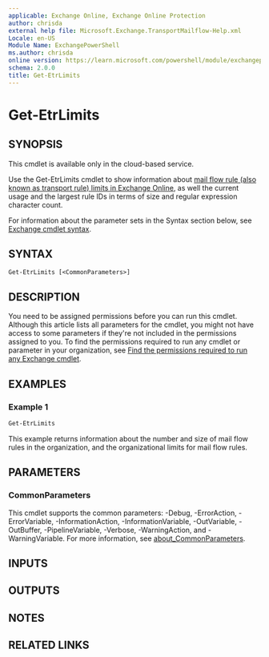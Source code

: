 ```yaml
---
applicable: Exchange Online, Exchange Online Protection
author: chrisda
external help file: Microsoft.Exchange.TransportMailflow-Help.xml
Locale: en-US
Module Name: ExchangePowerShell
ms.author: chrisda
online version: https://learn.microsoft.com/powershell/module/exchangepowershell/get-etrlimits
schema: 2.0.0
title: Get-EtrLimits
---
```


# Get-EtrLimits

## SYNOPSIS
This cmdlet is available only in the cloud-based service.

Use the Get-EtrLimits cmdlet to show information about [mail flow rule (also known as transport rule) limits in Exchange Online](https://learn.microsoft.com/office365/servicedescriptions/exchange-online-service-description/exchange-online-limits#journal-transport-and-inbox-rule-limits), as well the current usage and the largest rule IDs in terms of size and regular expression character count.

For information about the parameter sets in the Syntax section below, see [Exchange cmdlet syntax](https://learn.microsoft.com/powershell/exchange/exchange-cmdlet-syntax).

## SYNTAX

```
Get-EtrLimits [<CommonParameters>]
```

## DESCRIPTION
You need to be assigned permissions before you can run this cmdlet. Although this article lists all parameters for the cmdlet, you might not have access to some parameters if they're not included in the permissions assigned to you. To find the permissions required to run any cmdlet or parameter in your organization, see [Find the permissions required to run any Exchange cmdlet](https://learn.microsoft.com/powershell/exchange/find-exchange-cmdlet-permissions).

## EXAMPLES

### Example 1
```powershell
Get-EtrLimits
```

This example returns information about the number and size of mail flow rules in the organization, and the organizational limits for mail flow rules.

## PARAMETERS

### CommonParameters
This cmdlet supports the common parameters: -Debug, -ErrorAction, -ErrorVariable, -InformationAction, -InformationVariable, -OutVariable, -OutBuffer, -PipelineVariable, -Verbose, -WarningAction, and -WarningVariable. For more information, see [about_CommonParameters](https://go.microsoft.com/fwlink/p/?LinkID=113216).

## INPUTS

## OUTPUTS

## NOTES

## RELATED LINKS

